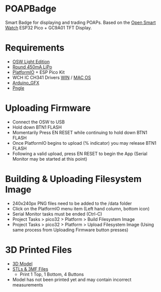 # POAPBadge
Smart Badge for displaying and trading POAPs. Based on the [Open Smart Watch](https://open-smartwatch.github.io/watches/light-edition/) ESP32 Pico + GC9A01 TFT Display.

# Requirements
* [OSW Light Edition](https://a.aliexpress.com/_mKoyMox)
* [Round 450mA LiPo](https://a.aliexpress.com/_mrvOz8P)
* [PlatformIO](https://platformio.org/) + ESP Pico Kit
* WCH IC CH341 Drivers [WIN](http://www.wch-ic.com/downloads/CH341SER_ZIP.html) / [MAC OS](http://www.wch-ic.com/downloads/CH341SER_MAC_ZIP.html)
* [Arduino_GFX](https://registry.platformio.org/libraries/adafruit/Adafruit%20GFX%20Library)
* [Pngle](https://github.com/kikuchan/pngle)

# Uploading Firmware
* Connect the OSW to USB
* Hold down BTN1 FLASH
* Momentarily Press EN RESET while continuing to hold down BTN1 FLASH
* Once PlatformIO begins to upload (% indicator) you may release BTN1 FLASH
* Following a valid upload, press EN RESET to begin the App (Serial Monitor may be started at this point)

# Building & Uploading Filesystem Image
* 240x240px PNG files need to be added to the /data folder
* Click on the PlatformIO menu item (Left hand column, bottom icon)
* Serial Monitor tasks must be ended (Ctrl-C)
* Project Tasks > pico32 > Platform > Build Filesystem Image
* Project Tasks > pico32 > Platform > Upload Filesystem Image (Using same process from Uploading Firmware button presses)

# 3D Printed Files
* [3D Model](https://a360.co/3DznrJ3)
* [STLs & 3MF Files](https://github.com/eightlines/POAPBadge/tree/main/models)
    * Print 1 Top, 1 Bottom, 4 Buttons
* Model has not been printed yet and may contain incorrect measurements